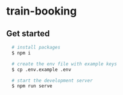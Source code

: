 # train-booking

## Get started
````bash
  # install packages
  $ npm i

  # create the env file with example keys
  $ cp .env.example .env 

  # start the development server
  $ npm run serve

`````

